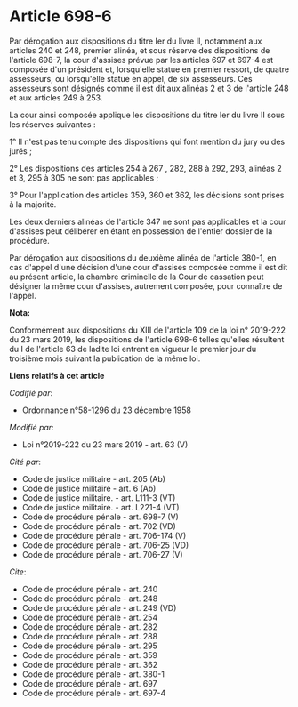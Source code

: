 # Article 698-6

Par dérogation aux dispositions du titre Ier du livre II, notamment aux articles 240 et 248, premier alinéa, et sous réserve
des dispositions de l'article 698-7, la cour d'assises prévue par les articles 697 et 697-4 est composée d'un président et,
lorsqu'elle statue en premier ressort, de quatre assesseurs, ou lorsqu'elle statue en appel, de six assesseurs. Ces
assesseurs sont désignés comme il est dit aux alinéas 2 et 3 de l'article 248 et aux articles 249 à 253.

La cour ainsi composée applique les dispositions du titre Ier du livre II sous les réserves suivantes :

1° Il n'est pas tenu compte des dispositions qui font mention du jury ou des jurés ;

2° Les dispositions des articles 254 à 267
, 282, 288 à 292, 293, alinéas 2 et 3, 295 à 305 ne sont pas applicables ;

3° Pour l'application des articles 359, 360 et 362, les décisions sont prises à la majorité.

Les deux derniers alinéas de l'article 347 ne sont pas applicables et la cour d'assises peut délibérer en étant en possession
de l'entier dossier de la procédure.

Par dérogation aux dispositions du deuxième alinéa de l'article 380-1, en cas d'appel d'une décision d'une cour d'assises
composée comme il est dit au présent article, la chambre criminelle de la Cour de cassation peut désigner la même cour
d'assises, autrement composée, pour connaître de l'appel.

**Nota:**

Conformément aux dispositions du XIII de l'article 109 de la loi n° 2019-222 du 23 mars 2019, les dispositions de l'article
698-6 telles qu'elles résultent du I de l'article 63 de ladite loi entrent en vigueur le premier jour du troisième mois
suivant la publication de la même loi.

**Liens relatifs à cet article**

_Codifié par_:

  - Ordonnance n°58-1296 du 23 décembre 1958

_Modifié par_:

  - Loi n°2019-222 du 23 mars 2019 - art. 63 (V)

_Cité par_:

  - Code de justice militaire - art. 205 (Ab)
  - Code de justice militaire - art. 6 (Ab)
  - Code de justice militaire. - art. L111-3 (VT)
  - Code de justice militaire. - art. L221-4 (VT)
  - Code de procédure pénale - art. 698-7 (V)
  - Code de procédure pénale - art. 702 (VD)
  - Code de procédure pénale - art. 706-174 (V)
  - Code de procédure pénale - art. 706-25 (VD)
  - Code de procédure pénale - art. 706-27 (V)

_Cite_:

  - Code de procédure pénale - art. 240
  - Code de procédure pénale - art. 248
  - Code de procédure pénale - art. 249 (VD)
  - Code de procédure pénale - art. 254
  - Code de procédure pénale - art. 282
  - Code de procédure pénale - art. 288
  - Code de procédure pénale - art. 295
  - Code de procédure pénale - art. 359
  - Code de procédure pénale - art. 362
  - Code de procédure pénale - art. 380-1
  - Code de procédure pénale - art. 697
  - Code de procédure pénale - art. 697-4
